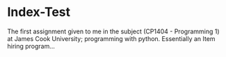 # Index-Test

The first assignment given to me in the subject (CP1404 - Programming 1) at James Cook University; programming with python.
Essentially an Item hiring program...
